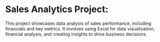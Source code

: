 # Sales Analytics Project:
This project showcases data analysis of sales performance, including financials and key metrics. It involves using Excel for data visualization, financial analysis, and creating insights to drive business decisions.
